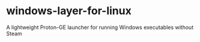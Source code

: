 # windows-layer-for-linux
A lightweight Proton-GE launcher for running Windows executables without Steam
